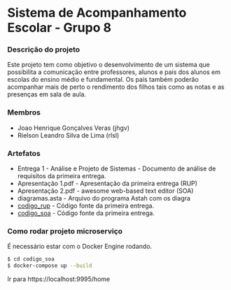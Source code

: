 # Sistema de Acompanhamento Escolar - Grupo 8

### Descrição do projeto
Este projeto tem como objetivo o desenvolvimento de um sistema que possibilita a comunicação entre professores, alunos e pais dos alunos em escolas do ensino médio e fundamental. Os pais também poderão acompanhar mais de perto o rendimento dos filhos tais como as notas e as presenças em sala de aula.

### Membros
  - Joao Henrique Gonçalves Veras (jhgv)
  - Rielson Leandro Silva de Lima (rlsl)

### Artefatos
* Entrega 1 - Análise e Projeto de Sistemas - Documento de análise de requisitos da primeira entrega.
* Apresentação 1.pdf - Apresentação da primeira entrega (RUP)
* Apresentação 2.pdf - awesome web-based text editor (SOA)
* diagramas.asta - Arquivo do programa Astah com os diagra
* [codigo_rup] - Código fonte da primeira entrega.
* [codigo_soa] - Código fonte da primeira entrega.


### Como rodar projeto microserviço

É necessário estar com o Docker Engine rodando.

```sh
$ cd codigo_soa
$ docker-compose up --build
```

Ir para https://localhost:9995/home


   [codigo_soa]: <https://github.com/jhgv/if718-grupo8/tree/master/codigo_soa>
   [codigo_rup]: <https://github.com/jhgv/if718-grupo8/tree/master/codigo_rup>

   [PlDb]: <https://github.com/joemccann/dillinger/tree/master/plugins/dropbox/README.md>
   [PlGh]: <https://github.com/joemccann/dillinger/tree/master/plugins/github/README.md>
   [PlGd]: <https://github.com/joemccann/dillinger/tree/master/plugins/googledrive/README.md>
   [PlOd]: <https://github.com/joemccann/dillinger/tree/master/plugins/onedrive/README.md>
   [PlMe]: <https://github.com/joemccann/dillinger/tree/master/plugins/medium/README.md>
   [PlGa]: <https://github.com/RahulHP/dillinger/blob/master/plugins/googleanalytics/README.md>
